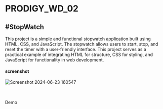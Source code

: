 # PRODIGY_WD_02
#StopWatch
---------------------------
<p>This project is a simple and functional stopwatch application built using HTML, CSS, and JavaScript. The stopwatch allows users to start, stop, and reset the timer with a user-friendly interface. This project serves as a practical example of integrating HTML for structure, CSS for styling, and JavaScript for functionality in web development.</p>
<h4>screenshot</h4>

![Screenshot 2024-06-23 160547](https://github.com/Golla-Rakesh21/PRODIGY_WD_02/assets/164481514/2782dd33-0436-4c3e-9527-fa38a6c1b6a9)

<br>
<br>
<a href="https://golla-rakesh21.github.io/PRODIGY_WD_02/" style="text-decoration:none">Demo</a>
